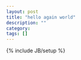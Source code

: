 ```yaml
---
layout: post
title: "hello again world"
description: ""
category: 
tags: []
---
```

{% include JB/setup %}
